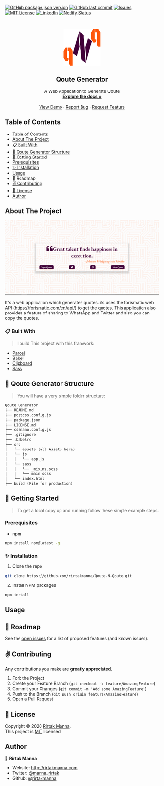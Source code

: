 <!-- All batches -->
[![GitHub package.json version][GitHub-version]]()
[![GitHub last commit][commit]]()
[![Issues][issues-shield]][issues-url]
[![MIT License][license-shield]][license-url]
[![LinkedIn][linkedin-shield]][linkedin-url]
[![Netlify Status](https://api.netlify.com/api/v1/badges/388d04c5-cb91-43f4-8ae4-c4f3026b8b6e/deploy-status)](https://app.netlify.com/sites/qoutenqoute/deploys)


<!-- PROJECT LOGO -->
<br>
<p align="center">
  <a href="https://github.com/rirtakmanna/Qoute-N-Qoute">
  <img src="./src/assets/logo.svg" alt="Logo" width="120" height="120">
</a>
<h2 align="center">Qoute Generator</h2>
<p align="center">
  A Web Application to Generate Qoute
  <br />
  <a href="https://github.com/rirtakmanna/Qoute-N-Qoute/blob/master/README.md"><strong>Explore the docs »</strong></a>
  <br />
  <br />
  <a href="https://QouteNQoute.netlify.app" target="_blank">View Demo</a>
  ·
  <a href="https://github.com/rirtakmanna/Qoute-N-Qoute/issues">Report Bug</a>
  ·
  <a href="https://github.com/rirtakmanna/Qoute-N-Qoute/issues">Request Feature</a>
</p>
</p>

<!-- TABLE OF CONTENTS -->
## Table of Contents

- [Table of Contents](#table-of-contents)
- [About The Project](#about-the-project)
- [:clipboard: Built With](#clipboard-built-with)
- [:open_file_folder: Qoute Generator Structure](#open_file_folder-qoute-n-qoute-structure)
- [:checkered_flag: Getting Started](#checkered_flag-getting-started)
- [Prerequisites](#prerequisites)
- [:sparkles: Installation](#sparkles-installation)
- [Usage](#usage)
- [:round_pushpin: Roadmap](#round_pushpin-roadmap)
- [:v: Contributing](#v-contributing)
- [:memo: License](#memo-license)
- [Author](#author)

<!-- ABOUT THE PROJECT -->
## About The Project

[![Product Name Screen Shot][product-screenshot]](https://QouteNQoute.netlify.app)

It's a web application which generates quotes. its uses the forismatic web API (https://forismatic.com/en/api/) to get the quotes. This application also provides a feature of sharing to WhatsApp and Twitter and also you can copy the quotes.

### :clipboard: Built With
>I build This project with this framwork:

* [Parcel](https://parceljs.org/)
* [Babel](https://babeljs.io/)
* [Clipboard](https://clipboardjs.com/)
* [Sass](https://sass-lang.com/)
## :open_file_folder: Qoute Generator Structure
>You will have a very simple folder structure:

  ```
  Qoute Generator
  ├── README.md
  ├── postcss.config.js
  ├── package.json
  ├── LICENSE.md
  ├── cssnano.config.js
  ├── .gitignore
  ├── .babelrc
  ├── src
  │   └── assets (all Assets here)
  │   └── js
  │   │   └── app.js
  │   └── sass
  │   │   └── _mixins.scss
  │   │   └── main.scss
  │   └── index.html
  ├── build (File for production)
  ```


<!-- GETTING STARTED -->
## :checkered_flag: Getting Started
>To get a local copy up and running follow these simple example steps.
### Prerequisites
* npm
```sh
npm install npm@latest -g
```
### :sparkles: Installation
1. Clone the repo
```sh
git clone https://github.com/rirtakmanna/Qoute-N-Qoute.git
```
2. Install NPM packages
```sh
npm install
```
<!-- USAGE EXAMPLES -->
## Usage


<!-- ROADMAP -->
## :round_pushpin: Roadmap
See the [open issues](https://github.com/rirtakmanna/Qoute-N-Qoute/issues) for a list of proposed features (and known issues).

<!-- CONTRIBUTING -->
## :v: Contributing
Any contributions you make are **greatly appreciated**.

1. Fork the Project
2. Create your Feature Branch (`git checkout -b feature/AmazingFeature`)
3. Commit your Changes (`git commit -m 'Add some AmazingFeature'`)
4. Push to the Branch (`git push origin feature/AmazingFeature`)
5. Open a Pull Request

## :memo: License

Copyright © 2020 [Rirtak Manna](https://github.com/rirtakmanna).<br />
This project is [MIT](https://github.com/rirtakmanna/Qoute-N-Qoute/blob/master/LICENSE.md) licensed.

## Author

👤 **Rirtak Manna**

- Website: http://rirtakmanna.com
- Twitter: [@manna_rirtak](https://twitter.com/manna_rirtak)
- Github: [@rirtakmanna](https://github.com/rirtakmanna)

<!-- All links  -->
[GitHub-version]: https://img.shields.io/github/package-json/v/rirtakmanna/Qoute-N-Qoute
[commit]: https://img.shields.io/github/last-commit/rirtakmanna/Qoute-N-Qoute?color=green
[issues-shield]: https://img.shields.io/github/issues/rirtakmanna/Qoute-N-Qoute
[issues-url]: https://github.com/rirtakmanna/Qoute-N-Qoute/issues
[license-shield]: https://img.shields.io/badge/license-MIT-red
[license-url]: https://github.com/rirtakmanna/Qoute-N-Qoute/blob/master/LICENSE.md
[linkedin-shield]: https://img.shields.io/twitter/follow/manna_rirtak?label=Twitter
[linkedin-url]: https://linkedin.com/in/manna_rirtak
[product-screenshot]: ./src/assets/webpage.png

